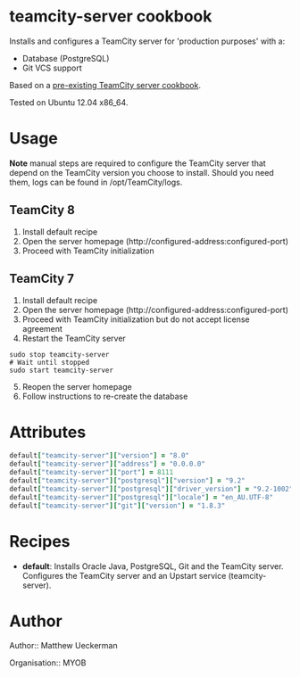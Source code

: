 # teamcity-server cookbook

Installs and configures a TeamCity server for 'production purposes' with a:
* Database (PostgreSQL)
* Git VCS support

Based on a [pre-existing TeamCity server cookbook](http://community.opscode.com/cookbooks/teamcity_server).

Tested on Ubuntu 12.04 x86_64.

# Usage

__Note__ manual steps are required to configure the TeamCity server that depend on the TeamCity version you choose to install.
Should you need them, logs can be found in /opt/TeamCity/logs.

## TeamCity 8

1. Install default recipe
2. Open the server homepage (http://configured-address:configured-port)
3. Proceed with TeamCity initialization

## TeamCity 7

1. Install default recipe
2. Open the server homepage (http://configured-address:configured-port)
3. Proceed with TeamCity initialization but do not accept license agreement
4. Restart the TeamCity server
```
sudo stop teamcity-server
# Wait until stopped
sudo start teamcity-server
```
5. Reopen the server homepage
6. Follow instructions to re-create the database

# Attributes

```ruby
default["teamcity-server"]["version"] = "8.0"
default["teamcity-server"]["address"] = "0.0.0.0"
default["teamcity-server"]["port"] = 8111
default["teamcity-server"]["postgresql"]["version"] = "9.2"
default["teamcity-server"]["postgresql"]["driver_version"] = "9.2-1002"
default["teamcity-server"]["postgresql"]["locale"] = "en_AU.UTF-8"
default["teamcity-server"]["git"]["version"] = "1.8.3"
```

# Recipes

* __default__: Installs Oracle Java, PostgreSQL, Git and the TeamCity server.
  Configures the TeamCity server and an Upstart service (teamcity-server).

# Author

Author:: Matthew Ueckerman

Organisation:: MYOB

